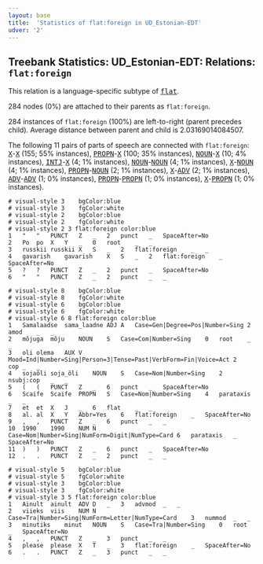 ```yaml
---
layout: base
title:  'Statistics of flat:foreign in UD_Estonian-EDT'
udver: '2'
---
```


## Treebank Statistics: UD_Estonian-EDT: Relations: `flat:foreign`

This relation is a language-specific subtype of <tt><a href="et_edt-dep-flat.html">flat</a></tt>.

284 nodes (0%) are attached to their parents as `flat:foreign`.

284 instances of `flat:foreign` (100%) are left-to-right (parent precedes child).
Average distance between parent and child is 2.03169014084507.

The following 11 pairs of parts of speech are connected with `flat:foreign`: <tt><a href="et_edt-pos-X.html">X</a></tt>-<tt><a href="et_edt-pos-X.html">X</a></tt> (155; 55% instances), <tt><a href="et_edt-pos-PROPN.html">PROPN</a></tt>-<tt><a href="et_edt-pos-X.html">X</a></tt> (100; 35% instances), <tt><a href="et_edt-pos-NOUN.html">NOUN</a></tt>-<tt><a href="et_edt-pos-X.html">X</a></tt> (10; 4% instances), <tt><a href="et_edt-pos-INTJ.html">INTJ</a></tt>-<tt><a href="et_edt-pos-X.html">X</a></tt> (4; 1% instances), <tt><a href="et_edt-pos-NOUN.html">NOUN</a></tt>-<tt><a href="et_edt-pos-NOUN.html">NOUN</a></tt> (4; 1% instances), <tt><a href="et_edt-pos-X.html">X</a></tt>-<tt><a href="et_edt-pos-NOUN.html">NOUN</a></tt> (4; 1% instances), <tt><a href="et_edt-pos-PROPN.html">PROPN</a></tt>-<tt><a href="et_edt-pos-NOUN.html">NOUN</a></tt> (2; 1% instances), <tt><a href="et_edt-pos-X.html">X</a></tt>-<tt><a href="et_edt-pos-ADV.html">ADV</a></tt> (2; 1% instances), <tt><a href="et_edt-pos-ADV.html">ADV</a></tt>-<tt><a href="et_edt-pos-ADV.html">ADV</a></tt> (1; 0% instances), <tt><a href="et_edt-pos-PROPN.html">PROPN</a></tt>-<tt><a href="et_edt-pos-PROPN.html">PROPN</a></tt> (1; 0% instances), <tt><a href="et_edt-pos-X.html">X</a></tt>-<tt><a href="et_edt-pos-PROPN.html">PROPN</a></tt> (1; 0% instances).


~~~ conllu
# visual-style 3	bgColor:blue
# visual-style 3	fgColor:white
# visual-style 2	bgColor:blue
# visual-style 2	fgColor:white
# visual-style 2 3 flat:foreign	color:blue
1	"	"	PUNCT	Z	_	2	punct	_	SpaceAfter=No
2	Po	po	X	Y	_	0	root	_	_
3	russkii	russkii	X	S	_	2	flat:foreign	_	_
4	gavarish	gavarish	X	S	_	2	flat:foreign	_	SpaceAfter=No
5	?	?	PUNCT	Z	_	2	punct	_	SpaceAfter=No
6	"	"	PUNCT	Z	_	2	punct	_	_

~~~


~~~ conllu
# visual-style 8	bgColor:blue
# visual-style 8	fgColor:white
# visual-style 6	bgColor:blue
# visual-style 6	fgColor:white
# visual-style 6 8 flat:foreign	color:blue
1	Samalaadse	sama_laadne	ADJ	A	Case=Gen|Degree=Pos|Number=Sing	2	amod	_	_
2	mõjuga	mõju	NOUN	S	Case=Com|Number=Sing	0	root	_	_
3	oli	olema	AUX	V	Mood=Ind|Number=Sing|Person=3|Tense=Past|VerbForm=Fin|Voice=Act	2	cop	_	_
4	sojaõli	soja_õli	NOUN	S	Case=Nom|Number=Sing	2	nsubj:cop	_	_
5	(	(	PUNCT	Z	_	6	punct	_	SpaceAfter=No
6	Scaife	Scaife	PROPN	S	Case=Nom|Number=Sing	4	parataxis	_	_
7	et	et	X	J	_	6	flat	_	_
8	al.	al	X	Y	Abbr=Yes	6	flat:foreign	_	SpaceAfter=No
9	,	,	PUNCT	Z	_	6	punct	_	_
10	1990	1990	NUM	N	Case=Nom|Number=Sing|NumForm=Digit|NumType=Card	6	parataxis	_	SpaceAfter=No
11	)	)	PUNCT	Z	_	6	punct	_	SpaceAfter=No
12	.	.	PUNCT	Z	_	2	punct	_	_

~~~


~~~ conllu
# visual-style 5	bgColor:blue
# visual-style 5	fgColor:white
# visual-style 3	bgColor:blue
# visual-style 3	fgColor:white
# visual-style 3 5 flat:foreign	color:blue
1	Ainult	ainult	ADV	D	_	3	advmod	_	_
2	viieks	viis	NUM	N	Case=Tra|Number=Sing|NumForm=Letter|NumType=Card	3	nummod	_	_
3	minutiks	minut	NOUN	S	Case=Tra|Number=Sing	0	root	_	SpaceAfter=No
4	,	,	PUNCT	Z	_	3	punct	_	_
5	please	please	X	T	_	3	flat:foreign	_	SpaceAfter=No
6	.	.	PUNCT	Z	_	3	punct	_	_

~~~


